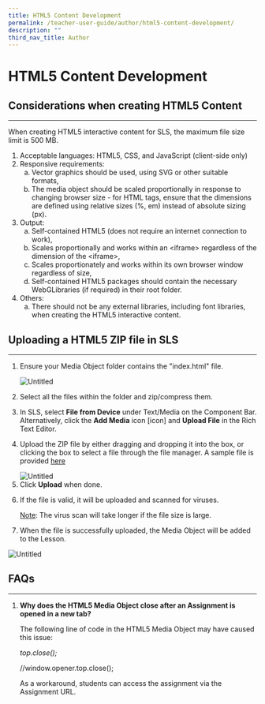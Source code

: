 ```yaml
---
title: HTML5 Content Development
permalink: /teacher-user-guide/author/html5-content-development/
description: ""
third_nav_title: Author
---
```

<h1 id="html5-content-development">HTML5 Content Development</h1>
<h2 id="considerations-when-creating-html5-content">Considerations when creating HTML5 Content</h2>
<hr>
<p>When creating HTML5 interactive content for SLS, the maximum file size limit is 500 MB. </p>
<ol>
<li>Acceptable languages: HTML5, CSS, and JavaScript (client-side only)</li>
<li>Responsive requirements: 
<ol style="list-style-type: lower-alpha;">
<li>Vector graphics should be used, using SVG or other suitable formats,</li>
<li>The media object should be scaled proportionally in response to changing browser size - for HTML tags, ensure that the dimensions are defined using relative sizes (%, em) instead of absolute sizing (px).</li>
</ol>
</li>
<li>Output:
<ol style="list-style-type: lower-alpha;">
<li>Self-contained HTML5 (does not require an internet connection to work),</li>
	<li>Scales proportionally and works within an &lt;iframe&gt;
 regardless of the dimension of the &lt;iframe&gt;,</li>
<li>Scales proportionately and works within its own browser window regardless of size,</li>
<li>Self-contained HTML5 packages should contain the necessary WebGLibraries (if required) in their root folder.</li>
</ol>
</li>
<li>Others:
<ol style="list-style-type: lower-alpha;">
<li>There should not be any external libraries, including font libraries, when creating the HTML5 interactive content.</li>
</ol>
</li>
</ol>
<h2 id="uploading-a-html5-zip-file-in-sls">Uploading a HTML5 ZIP file in SLS</h2>
<hr>
<ol>
<li><p>Ensure your Media Object folder contains the "index.html" file.</p>
<p> <img alt="Untitled" src="https://s3-us-west-2.amazonaws.com/secure.notion-static.com/bcb1983a-7ea5-4f6d-85e4-c027d8c81dec/Untitled.png"></p>
</li>
<li><p>Select all the files within the folder and zip/compress them.</p>
</li>
<li>In SLS, select <strong>File from Device</strong> under Text/Media on the Component Bar. Alternatively, click the <strong>Add Media</strong> icon [icon] and <strong>Upload File</strong> in the Rich Text Editor. </li>
<li><p>Upload the ZIP file by either dragging and dropping it into the box, or clicking the box to select a file through the file manager. A sample file is provided <a target="_blank" href="https://iwant2study.org/lookangejss/00workshop/2019twa/ejss_model_BalancingChemEqns21_ionic.zip">here</a>
</p></li>
<img alt="Untitled" src="https://s3-us-west-2.amazonaws.com/secure.notion-static.com/4aaf16df-1971-4e19-923c-054fca7e8f59/Untitled.png">
<li>Click <strong>Upload</strong> when done.</li>
<li><p>If the file is valid, it will be uploaded and scanned for viruses.</p>
<p><u>Note</u>: The virus scan will take longer if the file size is large.</p>
</li>
<li>When the file is successfully uploaded, the Media Object will be added to the Lesson.
</li>
</ol>
<img alt="Untitled" src="https://s3-us-west-2.amazonaws.com/secure.notion-static.com/4aaf16df-1971-4e19-923c-054fca7e8f59/Untitled.png">

<h2 id="faqs">FAQs</h2>
<hr>
<ol>
<li><p><strong>Why does the HTML5 Media Object close after an Assignment is opened in a new tab?</strong></p>
<p> The following line of code in the HTML5 Media Object may have caused this issue:</p>
<p><em>top.close();</em></p>
<p>//window.opener.top.close();</p>
<p> As a workaround, students can access the assignment via the Assignment URL.</p>
</li>
</ol>

